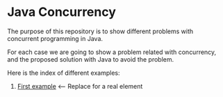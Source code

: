 # Java Concurrency
The purpose of this repository is to show different problems with concurrent programming in Java.

For each case we are going to show a problem related with concurrency, and the proposed solution with Java to avoid the problem.

Here is the index of different examples:

1. [First example](http://www.google.es) <-- Replace for a real element

